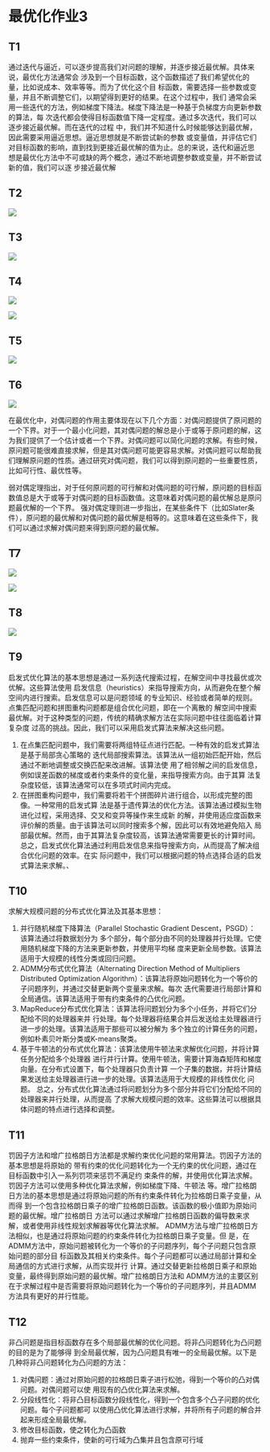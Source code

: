 # 最优化作业3
## T1
通过迭代与逼近，可以逐步提⾼我们对问题的理解，并逐步接近最优解。具体来说，最优化⽅法通常会
涉及到⼀个⽬标函数，这个函数描述了我们希望优化的量，⽐如说成本、效率等等。⽽为了优化这个⽬
标函数，需要选择⼀些参数或变量，并且不断调整它们，以期望得到更好的结果。在这个过程中，我们
通常会采⽤⼀些迭代的⽅法，例如梯度下降法。梯度下降法是⼀种基于负梯度⽅向更新参数的算法，每
次迭代都会使得⽬标函数值下降⼀定程度。通过多次迭代，我们可以逐步接近最优解。⽽在迭代的过程
中，我们并不知道什么时候能够达到最优解，因此需要采⽤逼近思想。逼近思想就是不断尝试新的参数
或变量值，并评估它们对⽬标函数的影响，直到找到更接近最优解的值为⽌。总的来说，迭代和逼近思
想是最优化⽅法中不可或缺的两个概念，通过不断地调整参数或变量，并不断尝试新的值，我们可以逐
步接近最优解

## T2

![](https://cdn.jsdelivr.net/gh/keshuigu/images@main/imgs/202404271507076.png)

## T3

![](https://cdn.jsdelivr.net/gh/keshuigu/images@main/imgs/202404271508365.png)


## T4

![](https://cdn.jsdelivr.net/gh/keshuigu/images@main/imgs/202404271513026.png)

![](https://cdn.jsdelivr.net/gh/keshuigu/images@main/imgs/202404271514374.png)

## T5


![](https://cdn.jsdelivr.net/gh/keshuigu/images@main/imgs/202404271527774.png)

## T6

![](https://cdn.jsdelivr.net/gh/keshuigu/images@main/imgs/202404271527195.png)

在最优化中，对偶问题的作用主要体现在以下几个方面：对偶问题提供了原问题的一个下界。对于一个最小化问题，其对偶问题的解总是小于或等于原问题的解，这为我们提供了一个估计或者一个下界。对偶问题可以简化问题的求解。有些时候，原问题可能很难直接求解，但是其对偶问题可能更容易求解。对偶问题可以帮助我们理解原问题的性质。通过研究对偶问题，我们可以得到原问题的一些重要性质，比如可行性、最优性等。

弱对偶定理指出，对于任何原问题的可行解和对偶问题的可行解，原问题的目标函数值总是大于或等于对偶问题的目标函数值。这意味着对偶问题的最优解总是原问题最优解的一个下界。
强对偶定理则进一步指出，在某些条件下（比如Slater条件），原问题的最优解和对偶问题的最优解是相等的。这意味着在这些条件下，我们可以通过求解对偶问题来得到原问题的最优解。

## T7

![](https://cdn.jsdelivr.net/gh/keshuigu/images@main/imgs/202404271528117.png)

![](https://cdn.jsdelivr.net/gh/keshuigu/images@main/imgs/202404271535234.png)

## T8

![](https://cdn.jsdelivr.net/gh/keshuigu/images@main/imgs/202404271534799.png)

## T9

启发式优化算法的基本思想是通过⼀系列迭代搜索过程，在解空间中寻找最优或次优解。这些算法使⽤
启发信息（heuristics）来指导搜索⽅向，从⽽避免在整个解空间内进⾏搜索。启发信息可以是问题领域
的专业知识、经验或者简单的规则。点集匹配问题和拼图重构问题都是组合优化问题，即在⼀个离散的
解空间中搜索最优解。对于这种类型的问题，传统的精确求解⽅法在实际问题中往往⾯临着计算复杂度
过高的挑战。因此，我们可以采⽤启发式算法来解决这些问题。
1. 在点集匹配问题中，我们需要将两组特征点进⾏匹配。⼀种有效的启发式算法是基于局部贪⼼策略的
迭代局部搜索算法。该算法从⼀组初始匹配开始，然后通过不断地调整或交换匹配来改进解。该算法使
⽤了相邻解之间的启发信息，例如误差函数的梯度或者约束条件的变化量，来指导搜索⽅向。由于其算
法复杂度较低，该算法通常可以在多项式时间内完成。
2. 在拼图重构问题中，我们需要将若⼲个拼图碎⽚进⾏组合，以形成完整的图像。⼀种常⽤的启发式算
法是基于遗传算法的优化⽅法。该算法通过模拟⽣物进化过程，采⽤选择、交叉和变异等操作来⽣成新
的解，并使⽤适应度函数来评价解的质量。由于该算法可以同时搜索多个解，因此可以有效地避免陷⼊
局部最优解。然⽽，由于其算法复杂度较⾼，该算法通常需要更⻓的计算时间。
总之，启发式优化算法通过利⽤启发信息来指导搜索⽅向，从⽽提⾼了解决组合优化问题的效率。在实
际问题中，我们可以根据问题的特点选择合适的启发式算法来求解。、


## T10

求解⼤规模问题的分布式优化算法及其基本思想：
1. 并⾏随机梯度下降算法（Parallel Stochastic Gradient Descent，PSGD）：该算法通过将数据划分为
多个部分，每个部分由不同的处理器并⾏处理。它使⽤随机梯度下降的⽅法来更新参数，并使⽤平均梯
度来更新全局参数。该算法适⽤于⼤规模的线性分类或回归问题。
2. ADMM分布式优化算法（Alternating Direction Method of Multipliers Distributed Optimization
Algorithm）：该算法将原始问题转化为⼀个等价的⼦问题序列，并通过交替更新两个变量来求解。每次
迭代需要进⾏局部计算和全局通信。该算法适⽤于带有约束条件的凸优化问题。
3. MapReduce分布式优化算法：该算法将问题划分为多个⼩任务，并将它们分配给不同的处理器来并
⾏处理。每个处理器将结果合并后发送给主处理器进⾏进⼀步的处理。该算法适⽤于那些可以被分解为
多个独⽴的计算任务的问题，例如朴素⻉叶斯分类或K-means聚类。
4. 基于⽜顿法的分布式优化算法：该算法使⽤⽜顿法来求解优化问题，并将计算任务分配给多个处理器
进⾏并⾏计算。使⽤⽜顿法，需要计算海森矩阵和梯度向量。在分布式设置下，每个处理器只负责计算
⼀个⼦集的数据，并将计算结果发送给主处理器进⾏进⼀步的处理。该算法适⽤于⼤规模的⾮线性优化
问题。
总之，分布式优化算法通过将问题划分为多个部分并将它们分配给不同的处理器来并⾏处理，从⽽提⾼
了求解⼤规模问题的效率。这些算法可以根据具体问题的特点进⾏选择和调整。

## T11

罚因⼦⽅法和增⼴拉格朗⽇⽅法都是求解约束优化问题的常⽤算法。罚因⼦⽅法的基本思想是将原始的
带有约束的优化问题转化为⼀个⽆约束的优化问题，通过在⽬标函数中引⼊⼀系列罚项来惩罚不满⾜约
束条件的解，并使⽤优化算法求解。罚因⼦⽅法可以使⽤多种优化算法求解，例如梯度下降、⽜顿法
等。增⼴拉格朗⽇⽅法的基本思想是通过将原始问题的所有约束条件转化为拉格朗⽇乘⼦变量，从⽽得
到⼀个包含拉格朗⽇乘⼦的增⼴拉格朗⽇函数。该函数的极⼩值即为原始问题的最优解。增⼴拉格朗⽇
⽅法可以通过求解增⼴拉格朗⽇函数的偏导数来求解，或者使⽤⾮线性规划求解器等优化算法求解。
ADMM⽅法与增⼴拉格朗⽇⽅法相似，也是通过将原始问题的约束条件转化为拉格朗⽇乘⼦变量。但
是，在ADMM⽅法中，原始问题被转化为⼀个等价的⼦问题序列，每个⼦问题只包含原始问题的部分⽬
标函数及其相关约束条件。每个⼦问题都可以通过局部计算和全局通信的⽅式进⾏求解，从⽽实现并⾏
计算。通过交替更新拉格朗⽇乘⼦和原始变量，最终得到原始问题的最优解。增⼴拉格朗⽇⽅法和
ADMM⽅法的主要区别在于求解过程中是否需要将原始问题转化为⼀个等价的⼦问题序列，并且ADMM
⽅法具有更好的并⾏性能。

## T12

⾮凸问题是指⽬标函数存在多个局部最优解的优化问题。将⾮凸问题转化为凸问题的⽬的是为了能够得
到全局最优解，因为凸问题具有唯⼀的全局最优解。以下是⼏种将⾮凸问题转化为凸问题的⽅法：
1. 对偶问题：通过对原始问题的拉格朗⽇乘⼦进⾏松弛，得到⼀个等价的凸对偶问题。对偶问题可以使
⽤现有的凸优化算法来求解。
2. 分段线性化：将⾮凸⽬标函数分段线性化，得到⼀个包含多个凸⼦问题的优化问题。每个⼦问题都可
以使⽤凸优化算法进⾏求解，并将所有⼦问题的解合并起来形成全局最优解。
3. 修改⽬标函数，使之转化为凸函数
4. 抛弃⼀些约束条件，使新的可⾏域为凸集并且包含原可⾏域